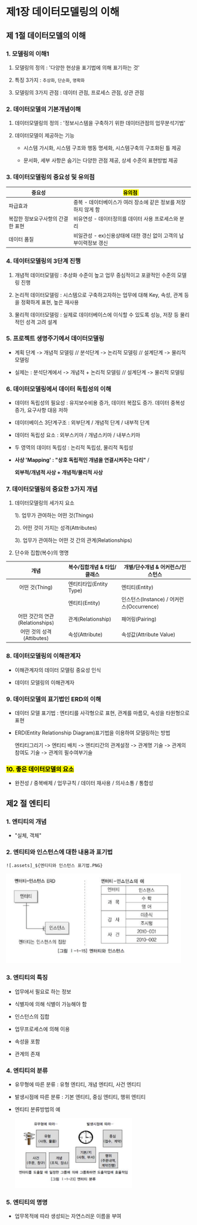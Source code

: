 # 제1장 데이터모델링의 이해

## 제 1절 데이터모델의 이해

### 1. 모델링의 이해1

1. 모델링의 정의 : '다양한 현상을 표기법에 의해 표기하는 것'

2. 특징 3가지 : `추상화`, `단순화`, `명확화`

3. 모델링의 3가지 관점 : 데이터 관점, 프로세스 관점, 상관 관점

### 2. 데이터모델의 기본개념이해

1. 데이터모델링의 정의 : '정보시스템을 구축하기 위한 데이터관점의 업무분석기법'

2. 데이터모델이 제공하는 기능
   
   - 시스템 가시화, 시스템 구조와 행동 명세화, 시스템구축의 구조화된 틀 제공
   
   - 문서화, 세부 사항은 숨기는 다양한 관점 제공, 상세 수준의 표현방법 제공

### 3. 데이터모델링의 중요성 및 유의점

| 중요성                | **<mark>유의점 </mark>**                  |
| ------------------ | -------------------------------------- |
| 파급효과               | 중복 - 데이터베이스가 여러 장소에 같은 정보를 저장하지 않게 함   |
| 복잡한 정보요구사항의 간결한 표현 | 비유연성 - 데이터정의를 데이터 사용 프로세스와 분리          |
| 데이터 품질             | 비일관성 - ex)신용상태에 대한 갱신 없이 고객의 납부이력정보 갱신 |

### 4. 데이터모델링의 3단계 진행

1. 개념적 데이터모델링 : 추상화 수준이 높고 업무 중심적이고 포괄적인 수준의 모델링 진행

2. 논리적 데이터모델링 : 시스템으로 구축하고자하는 업무에 대해 Key, 속성, 관계 등을 정확하게 표현, 높은 재사용

3. 물리적 데이터모델링 : 실제로 데이터베이스에 이식할 수 있도록 성능, 저장 등 물리적인 성격 고려 설계

### 5. 프로젝트 생명주기에서 데이터모델링

- 계획 단계 -> 개념적 모델링 // 분석단계 -> 논리적 모델링 // 설계단계 -> 물리적 모델링

- 실제는 : 분석단계에서 -> 개념적 + 논리적 모델링 // 설계단계 -> 물리적 모델링

### 6. 데이터모델링에서 데이터 독립성의 이해

- 데이터 독립성의 필요성 : 유지보수비용 증가, 데이터 복잡도 증가. 데이터 중복성 증가, 요구사항 대응 저하

- 데이터베이스 3단계구조 : 외부단계 / 개념적 단계 / 내부적 단계

- 데이터 독립성 요소 : 외부스키마 / 개념스키마 / 내부스키마

- 두 영역의 데이터 독립성 : 논리적 독립성, 물리적 독립성

- **사상 'Mapping' : "상호 독립적인 개념을 연결시켜주는 다리"** /
  
  **외부적/개념적 사상 + 개념적/물리적 사상**

### 7. 데이터모델링의 중요한 3가지 개념

1. 데이터모델링의 세가지 요소
   
   1). 업무가 관여하는 어떤 것(Things)
   
   2). 어떤 것이 가지는 성격(Attributes)
   
   3). 업무가 관여하는 어떤 것 간의 관계(Relationships)

2. 단수와 집합(복수)의 명명

| 개념                       | 복수/집합개념 & 타입/클래스   | 개별/단수개념 & 어커런스/인스턴스               |
|:------------------------:| ------------------ | --------------------------------- |
| 어떤 것(Thing)              | 엔티티타입(Entity Type) | 엔티티(Entity)                       |
|                          | 엔티티(Entity)        | 인스턴스(Instance) / 어커런스(Occurrence) |
| 어떤 것간의 연관(Relationships) | 관계(Relationship)   | 패어링(Pairing)                      |
| 어떤 것의 성격(Attibutes)      | 속성(Attribute)      | 속성값(Attribute Value)              |

### 8. 데이터모델링의 이해관계자

- 이해관계자의 데이터 모델링 중요성 인식

- 데이터 모델링의 이해관계자

### 9. 데이터모델의 표기법인 ERD의 이해

- 데이터 모델 표기법 : 엔티티를 사각형으로 표현, 관계를 마름모, 속성을 타원형으로 표현

- ERD(Entity Relationship Diagram)표기법을 이용하여 모델링하는 방법
  
  엔티티그리기 -> 엔티티 배치 -> 엔티티간의 관계설정 -> 관계명 기술 -> 관계의 참여도 기술 -> 관계의 필수여부기술

### <mark>10. 좋은 데이터모델의 요소</mark>

- 완전성 / 중복배제 / 업무규칙 / 데이터 재사용 / 의사소통 / 통합성



## 제2 절 엔티티

### 1. 엔티티의 개념

- "실체, 객체"



### 2. 엔티티와 인스턴스에 대한 내용과 표기법

    ![.assets]_${엔티티와 인스턴스 표기법.PNG}

![](assets/001b63774355de69cb6a91fd42c1751aed1418c8.PNG)

### 3. 엔티티의 특징

- 업무에서 필요로 하는 정보

- 식별자에 의해 식별이 가능해야 함

- 인스턴스의 집합

- 업무프로세스에 의해 이용

- 속성을 포함

- 관계의 존재



### 4. 엔티티의 분류

- 유무형에 따른 분류 : 유형 엔티티, 개념 엔티티, 사건 엔티티

- 발생시점에 따른 분류 : 기본 엔티티, 중심 엔티티, 행위 엔티티

- 엔티티 분류방법의 예

    ![](assets/21dde289611fe8df3c1e0779ef5a89ff444afc6b.PNG)

### 5. 엔티티의 명명

- 업무목적에 따라 생성되는 자연스러운 이름을 부여
